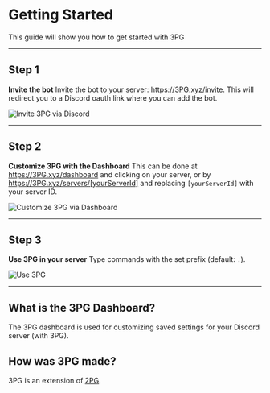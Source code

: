 # Getting Started
This guide will show you how to get started with 3PG

---

## Step 1
**Invite the bot**
Invite the bot to your server: https://3PG.xyz/invite.
This will redirect you to a Discord oauth link where you can add the bot.

![Invite 3PG via Discord](assets/docs/img/invite-bot.gif)

---

## Step 2
**Customize 3PG with the Dashboard**
This can be done at https://3PG.xyz/dashboard and clicking on your server,
or by https://3PG.xyz/servers/[yourServerId] and replacing `[yourServerId]` with your server ID.

![Customize 3PG via Dashboard](assets/docs/img/customize-bot.gif)

---

## Step 3
**Use 3PG in your server**
Type commands with the set prefix (default: `.`).

![Use 3PG](assets/docs/img/use-bot.gif)

---

## What is the 3PG Dashboard?
The 3PG dashboard is used for customizing saved settings for your Discord server (with 3PG).

## How was 3PG made?
3PG is an extension of [2PG](https://2pg.xyz).